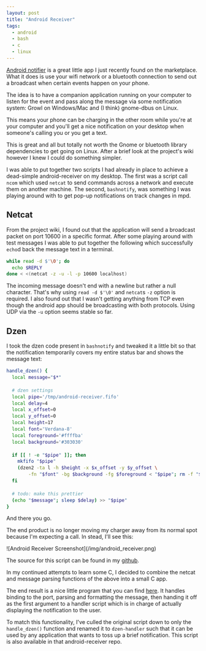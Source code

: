 ```yaml
---
layout: post
title: "Android Receiver"
tags:
  - android
  - bash
  - c
  - linux
---
```


[Android notifier][] is a great little app I just recently found on the 
marketplace. What it does is use your wifi network or a bluetooth 
connection to send out a broadcast when certain events happen on your 
phone.

The idea is to have a companion application running on your computer to 
listen for the event and pass along the message via some notification 
system: Growl on Windows/Mac and (I think) gnome-dbus on Linux.

This means your phone can be charging in the other room while you're at 
your computer and you'll get a nice notification on your desktop when 
someone's calling you or you get a text.

This is great and all but totally not worth the Gnome or bluetooth 
library dependencies to get going on Linux. After a brief look at the 
project's wiki however I knew I could do something simpler.

I was able to put together two scripts I had already in place to achieve 
a dead-simple android-receiver on my desktop. The first was a script 
call `ncom` which used `netcat` to send commands across a network and 
execute them on another machine. The second, `bashnotify`, was something 
I was playing around with to get pop-up notifications on track changes 
in mpd.

## Netcat

From the project wiki, I found out that the application will send a 
broadcast packet on port 10600 in a specific format. After some playing 
around with test messages I was able to put together the following which 
successfully `echo`d back the message text in a terminal.

```bash 
while read -d $'\0'; do
  echo $REPLY
done < <(netcat -z -u -l -p 10600 localhost)
```

The incoming message doesn't end with a newline but rather a null 
character. That's why using `read -d $'\0'` and `netcat`s `-z` option is 
required. I also found out that I wasn't getting anything from TCP even 
though the android app should be broadcasting with both protocols. Using 
UDP via the `-u` option seems stable so far.

## Dzen

I took the dzen code present in `bashnotify` and tweaked it a little bit 
so that the notification temporarily covers my entire status bar and 
shows the message text:

```bash 
handle_dzen() {
  local message="$*"

  # dzen settings
  local pipe='/tmp/android-receiver.fifo'
  local delay=4
  local x_offset=0
  local y_offset=0
  local height=17
  local font='Verdana-8'
  local foreground='#ffffba'
  local background='#303030'

  if [[ ! -e "$pipe" ]]; then
    mkfifo "$pipe"
    (dzen2 -ta l -h $height -x $x_offset -y $y_offset \
        -fn "$font" -bg $background -fg $foreground < "$pipe"; rm -f "$pipe") &
  fi

  # todo: make this prettier
  (echo "$message"; sleep $delay) >> "$pipe"
}
```

And there you go.

The end product is no longer moving my charger away from its normal 
spot because I'm expecting a call. In stead, I'll see this:

<div class="image centered">
![Android Receiver Screenshot](/img/android_receiver.png)
</div>

The source for this script can be found in my [github][].

<div class="update">
In my continued attempts to learn some C, I decided to combine the 
netcat and message parsing functions of the above into a small C app.

The end result is a nice little program that you can find 
[here][android-receiver]. It handles binding to the port, parsing and 
formatting the message, then handing it off as the first argument to a 
handler script which is in charge of actually displaying the 
notification to the user.

To match this functionality, I've culled the original script down to 
only the `handle_dzen()` function and renamed it to `dzen-handler` such 
that it can be used by any application that wants to toss up a brief 
notification. This script is also available in that android-receiver 
repo.

</div>

[Android notifier]: http://code.google.com/p/android-notifier/ "android notifier"
[github]:           https://github.com/pbrisbin/scripts/blob/e94b24edd89f26b19c88e6d81d8ea7332358f937/android-receiver "my github"
[android-receiver]: https:/github.com/pbrisbin/android-receiver "android receiver"
